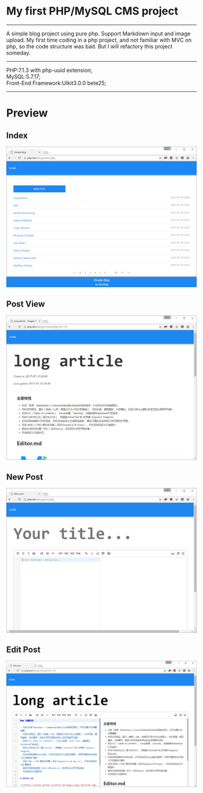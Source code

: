 # My first PHP/MySQL CMS project 
----
 A simple blog project using pure php.
 Support Markdown input and image upload.
 My first time coding in a php project, and not familiar with MVC on php, so the code structure was bad. 
 But I will refactory this project someday.  
 
----
PHP:7.1.3 with php-uuid extension;  
MySQL:5.7.17;  
Front-End Framework:UIkit3.0.0 bete25;  
 
----
# Preview
## Index
![Index](https://github.com/abowloflrf/simple-php-blog/blob/master/screenshot/snipaste_20170710_204949.png)
## Post View
![Post View](https://github.com/abowloflrf/simple-php-blog/blob/master/screenshot/snipaste_20170710_205030.png)
## New Post
![New Post](https://github.com/abowloflrf/simple-php-blog/blob/master/screenshot/snipaste_20170710_205045.png)
## Edit Post
![Edit](https://github.com/abowloflrf/simple-php-blog/blob/master/screenshot/snipaste_20170710_205116.png)


